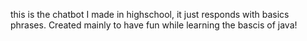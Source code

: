 this is the chatbot I made in highschool, it just responds with basics phrases. Created mainly to have fun while learning the bascis of java!
